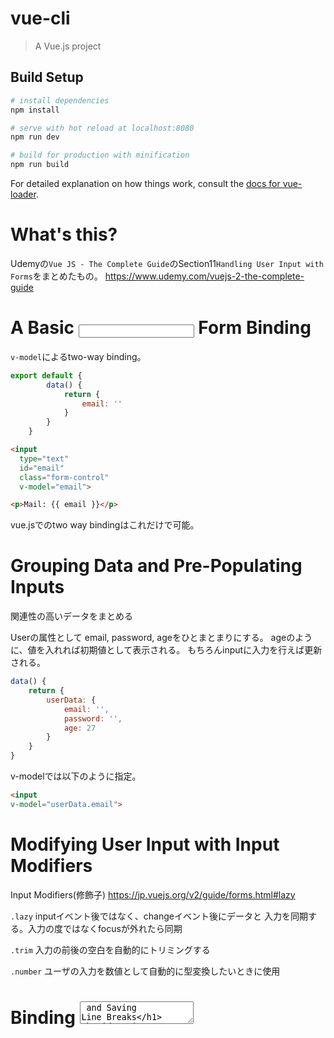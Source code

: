 # vue-cli

> A Vue.js project

## Build Setup

``` bash
# install dependencies
npm install

# serve with hot reload at localhost:8080
npm run dev

# build for production with minification
npm run build
```

For detailed explanation on how things work, consult the [docs for vue-loader](http://vuejs.github.io/vue-loader).

# What's this?
Udemyの`Vue JS - The Complete Guide`のSection11`Handling User Input with Forms`をまとめたもの。
https://www.udemy.com/vuejs-2-the-complete-guide

# A Basic <input> Form Binding

`v-model`によるtwo-way binding。

```javascript
export default {
        data() {
            return {
                email: ''
            }
        }
    }
```

```html
<input
  type="text"
  id="email"
  class="form-control"
  v-model="email">
```

```html
<p>Mail: {{ email }}</p>
```

vue.jsでのtwo way bindingはこれだけで可能。

# Grouping Data and Pre-Populating Inputs

関連性の高いデータをまとめる

Userの属性として email, password, ageをひとまとまりにする。
ageのように、値を入れれば初期値として表示される。
もちろんinputに入力を行えば更新される。

```javascript
data() {
    return {
        userData: {
            email: '',
            password: '',
            age: 27
        }
    }
}
```

v-modelでは以下のように指定。

```html
<input
v-model="userData.email">
```

# Modifying User Input with Input Modifiers

Input Modifiers(修飾子)
https://jp.vuejs.org/v2/guide/forms.html#lazy

`.lazy`
inputイベント後ではなく、changeイベント後にデータと
入力を同期する。入力の度ではなくfocusが外れたら同期

`.trim`
入力の前後の空白を自動的にトリミングする

`.number`
ユーザの入力を数値として自動的に型変換したいときに使用

# Binding <textarea> and Saving Line Breaks



# Using Checkboxes and Saving Data in Arrays

# Using Radio Buttons

# Handling Dropdowns with <select> and <option>

# What v-model does and How to Create a Custom Control

# Creating a Custom Control(Input)

# Submitting a Form

# Time to Practice - Forms

